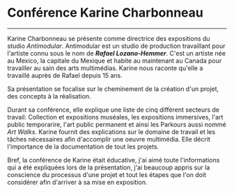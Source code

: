 # Conférence Karine Charbonneau
---

Karine Charbonneau se présente comme directrice des expositions du studio *Antimodular*. Antimodular est un studio de production travaillant pour l'artiste connu sous le nom de ___Rafael Lozano-Hemmer___. C'est un artiste née au Mexico, la capitale du Mexique et habite au maintenant au Canada pour travailler au sain des arts multimédias.
Karine nous raconte qu'elle a travaillé auprès de Rafael depuis 15 ans.

Sa présentation se focalise sur le cheminement de la création d'un projet, des concepts à la réalisation.

Durant sa conférence, elle explique une liste de cinq différent secteurs de travail: Collection et expositions muséales, les expositions immersives, l'art public temporarire, l'art public permanent et ainsi les Parkours aussi nommé *Art Walks*. Karine fournit des explications sur le domaine de travail et les tâches nécessaires afin d'accomplir une oeuvre multimédia. Elle décrit l'importance de la documentation de tout les projets.

Bref, la conférence de Karine était éducative, j'ai aimé toute l'informations qui a été expliquées lors de la présentation, j'ai beaucoup appris sur la conscience du processus d'une projet et tout les étapes que l'on doit considérer afin d'arriver à sa mise en exposition. 
